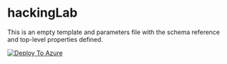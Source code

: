 # hackingLab

This is an empty template and parameters file with the schema reference and top-level properties defined.

[![Deploy To Azure](https://azuredeploy.net/deploybutton.png)](https://azuredeploy.net)